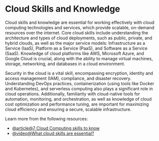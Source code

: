 # Cloud Skills and Knowledge

Cloud skills and knowledge are essential for working effectively with cloud computing technologies and services, which provide scalable, on-demand resources over the internet. Core cloud skills include understanding the architecture and types of cloud deployments, such as public, private, and hybrid clouds, as well as the major service models: Infrastructure as a Service (IaaS), Platform as a Service (PaaS), and Software as a Service (SaaS). Knowledge of cloud platforms like AWS, Microsoft Azure, and Google Cloud is crucial, along with the ability to manage virtual machines, storage, networking, and databases in a cloud environment.

Security in the cloud is a vital skill, encompassing encryption, identity and access management (IAM), compliance, and disaster recovery. Understanding DevOps practices, containerization (using tools like Docker and Kubernetes), and serverless computing also plays a significant role in cloud operations. Additionally, familiarity with cloud-native tools for automation, monitoring, and orchestration, as well as knowledge of cloud cost optimization and performance tuning, are important for maximizing cloud efficiency and ensuring a secure, scalable infrastructure.

Learn more from the following resources:

- [@article@7 Cloud Computing skills to know](https://www.coursera.org/articles/cloud-computing-skills)
- [@video@What cloud skills are essential?](https://www.youtube.com/watch?v=udKBDRcj178)